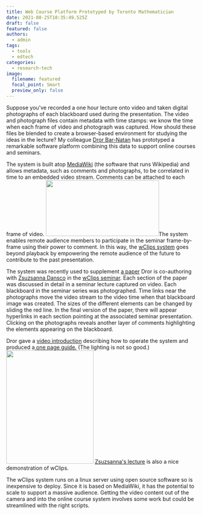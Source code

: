 ```yaml
---
title: Web Course Platform Prototyped by Toronto Mathematician
date: 2021-08-25T18:35:49.525Z
draft: false
featured: false
authors:
  - admin
tags:
  - tools
  - edtech
categories:
  - research-tech
image:
  filename: featured
  focal_point: Smart
  preview_only: false
---
```


Suppose you've recorded a one hour lecture onto video and taken digital photographs of each blackboard used during the presentation. The video and photograph files contain metadata with time stamps: we know the time when each frame of video and photograph was captured. How should these files be blended to create a browser-based environment for studying the ideas in the lecture? My colleague <a href="http://www.math.toronto.edu/~drorbn/">Dror Bar-Natan</a> has prototyped a remarkable software platform combining this data to support online courses and seminars.

The system is built atop <a href="http://www.mediawiki.org/wiki/MediaWiki">MediaWiki</a> (the software that runs Wikipedia) and allows metadata, such as  comments and photographs, to be correlated in time to an embedded video stream. Comments can be attached to each frame of video. <a rel="attachment wp-att-920" href="http://blog.math.toronto.edu/colliand/2012/02/09/web-course-platform-prototyped-by-toronto-math-professor-dror-bar-natan/dror_wclips/"><img class="alignright size-medium wp-image-920" src="http://blog.math.toronto.edu/colliand/files/2012/02/dror_wclips-300x148.png" alt="" width="300" height="148" /></a>The system enables remote audience members to participate in the seminar frame-by-frame using their power to comment. In this way, the <a href="http://katlas.math.toronto.edu/drorbn/index.php?title=WKO">wClips system</a> goes beyond playback by empowering the remote audience of the future to contribute to the past presentation.

The system was recently used to supplement <a href="http://www.math.toronto.edu/~drorbn/papers/WKO/WKO.pdf">a paper</a> Dror is co-authoring with <a href="http://www.math.toronto.edu/zsuzsi/">Zsuzsanna Dansco</a> in the <a href="http://katlas.math.toronto.edu/drorbn/index.php?title=WKO">wClips seminar</a>. Each section of the paper was discussed in detail in a seminar lecture captured on video. Each blackboard in the seminar series was photographed. Time links near the photographs move the video stream to the video time when that blackboard image was created. The sizes of the different elements can be changed by sliding the red line. In the final version of the paper, there will appear hyperlinks in each section pointing at the associated seminar presentation. Clicking on the photographs reveals another layer of comments highlighting the elements appearing on the blackboard.

Dror gave a <a href="http://katlas.math.toronto.edu/drorbn/dbnvp/wClips-120118-1.php">video introduction</a> describing how to operate the system and produced a<a href="http://katlas.math.toronto.edu/drorbn/AcademicPensieve/Classes/12-wClips/one/How_to_use_this_site.pdf"> one page guide.</a> (The lighting is not so good.)<a rel="attachment wp-att-927" href="http://blog.math.toronto.edu/colliand/2012/02/09/web-course-platform-prototyped-by-toronto-math-professor-dror-bar-natan/how_to_use_this_site-2/"><img class="alignright size-medium wp-image-927" src="http://blog.math.toronto.edu/colliand/files/2012/02/How_to_use_this_site-231x300.png" alt="" width="231" height="300" /></a> <a href="http://katlas.math.toronto.edu/drorbn/dbnvp/wClips-120118-2.php">Zsuzsanna's lecture</a> is also a nice demonstration of wClips.

The wClips system runs on a linux server using open source software so is inexpensive to deploy. Since it is based on MediaWiki, it has the potential to scale to support a massive audience. Getting the video content out of the camera and into the online course system involves some work but could be streamlined with the right scripts.